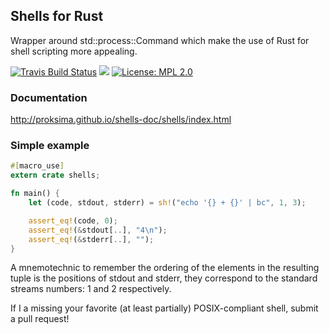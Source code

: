 ## Shells for Rust

Wrapper around std::process::Command which make the use of Rust for shell scripting more
appealing.

[![Travis Build Status](https://travis-ci.org/Proksima/shells.svg?branch=master)](https://travis-ci.org/Proksima/shells)
[![](http://meritbadge.herokuapp.com/shells)](https://crates.io/crates/shells)
[![License: MPL 2.0](https://img.shields.io/badge/License-MPL%202.0-brightgreen.svg)](https://opensource.org/licenses/MPL-2.0)

### Documentation

http://proksima.github.io/shells-doc/shells/index.html

### Simple example

```rust
#[macro_use]
extern crate shells;

fn main() {
    let (code, stdout, stderr) = sh!("echo '{} + {}' | bc", 1, 3);

    assert_eq!(code, 0);
    assert_eq!(&stdout[..], "4\n");
    assert_eq!(&stderr[..], "");
}
```

A mnemotechnic to remember the ordering of the elements in the resulting tuple is the positions
of stdout and stderr, they correspond to the standard streams numbers: 1 and 2 respectively.

If I a missing your favorite (at least partially) POSIX-compliant shell, submit a pull request!

